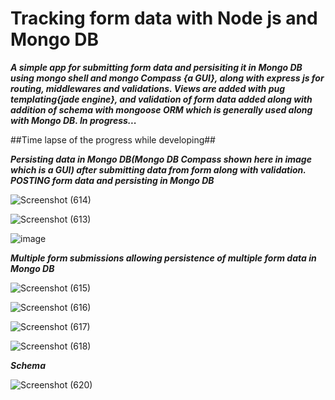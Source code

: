 # Tracking form data with Node js and Mongo DB

***A simple app for submitting form data and persisiting it in Mongo DB using mongo shell and mongo Compass {a GUI}, along with express js for routing, middlewares and 
validations. Views are added with pug templating{jade engine}, and validation of form data added along with addition of schema with mongoose ORM which is generally used along with Mongo DB. In progress...***

##Time lapse of the progress while developing##

***Persisting data in Mongo DB(Mongo DB Compass shown here in image which is a GUI) after submitting data from form along with validation. POSTING form data and persisting in Mongo DB***


![Screenshot (614)](https://user-images.githubusercontent.com/81863474/206766150-7bf38aa3-c3ff-4be0-86cd-15b247c0baf3.png)

![Screenshot (613)](https://user-images.githubusercontent.com/81863474/206766223-5c311cf8-6dc2-40b3-882b-74705ce13120.png)

![image](https://user-images.githubusercontent.com/81863474/206765435-5d7dde10-76cb-4782-a4fb-6cd7e027268f.png)

***Multiple form submissions allowing persistence of multiple form data in Mongo DB***

![Screenshot (615)](https://user-images.githubusercontent.com/81863474/206767769-246d1b49-1842-4a28-8904-f5519ce4b20b.png)

![Screenshot (616)](https://user-images.githubusercontent.com/81863474/206767758-fa36ecbd-94c4-47ca-a95a-ac03b0262c4f.png)

![Screenshot (617)](https://user-images.githubusercontent.com/81863474/206767765-db517416-f7a7-4ee9-b59c-b81248c049ea.png)

![Screenshot (618)](https://user-images.githubusercontent.com/81863474/206767768-cd84f4d6-1279-44d8-a333-0ac69f2fb38e.png)

***Schema***


![Screenshot (620)](https://user-images.githubusercontent.com/81863474/206768592-6edf83f9-dbbc-4954-b139-b33b435e97c6.png)




